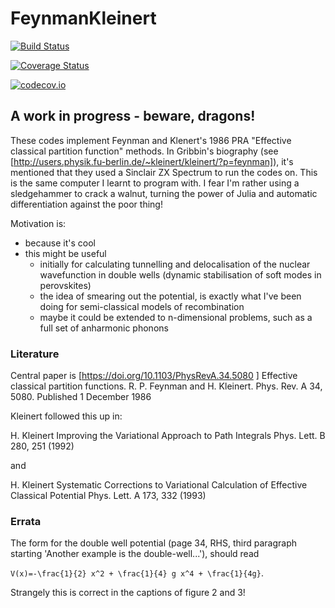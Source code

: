# FeynmanKleinert

[![Build Status](https://travis-ci.org/jarvist/FeynmanKleinert.jl.svg?branch=master)](https://travis-ci.org/jarvist/FeynmanKleinert.jl)

[![Coverage Status](https://coveralls.io/repos/jarvist/FeynmanKleinert.jl/badge.svg?branch=master&service=github)](https://coveralls.io/github/jarvist/FeynmanKleinert.jl?branch=master)

[![codecov.io](http://codecov.io/github/jarvist/FeynmanKleinert.jl/coverage.svg?branch=master)](http://codecov.io/github/jarvist/FeynmanKleinert.jl?branch=master)


## A work in progress - beware, dragons!

These codes implement Feynman and Klenert's 1986 PRA "Effective classical
partition function" methods. In Gribbin's biography (see
[http://users.physik.fu-berlin.de/~kleinert/kleinert/?p=feynman]), it's
mentioned that they used a Sinclair ZX Spectrum to run the codes on. This is
the same computer I learnt to program with. I fear I'm rather using
a sledgehammer to crack a walnut, turning the power of Julia and automatic
differentiation against the poor thing!

Motivation is:
 - because it's cool
 - this might be useful
   - initially for calculating tunnelling and delocalisation of the nuclear
     wavefunction in double wells (dynamic stabilisation of soft modes in
     perovskites)
   - the idea of smearing out the potential, is exactly what I've been doing
     for semi-classical models of recombination
   - maybe it could be extended to n-dimensional problems, such as a full set
     of anharmonic phonons

### Literature

Central paper is [https://doi.org/10.1103/PhysRevA.34.5080 ]
Effective classical partition functions.
R. P. Feynman and H. Kleinert. 
Phys. Rev. A 34, 5080.  Published 1 December 1986

Kleinert followed this up in:

H. Kleinert
Improving the Variational Approach to Path Integrals
Phys. Lett. B 280, 251 (1992)

and

H. Kleinert
Systematic Corrections to Variational Calculation of Effective Classical
Potential
Phys. Lett. A 173, 332 (1993)

### Errata 

The form for the double well potential (page 34, RHS, third paragraph starting 'Another example is the double-well...'), should read

`V(x)=-\frac{1}{2} x^2 + \frac{1}{4} g x^4 + \frac{1}{4g}`.

Strangely this is correct in the captions of figure 2 and 3!
